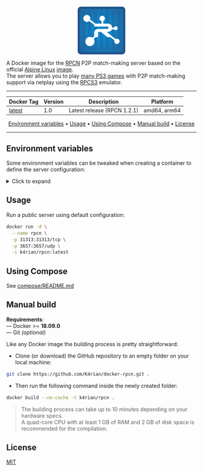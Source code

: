<p align="center">
 <img alt="docker-rpcn logo" src="https://raw.githubusercontent.com/K4rian/docker-rpcn/assets/icons/logo-docker-rpcn.svg" width="25%" align="center">
</p>

A Docker image for the [RPCN][1] P2P match-making server based on the official [Alpine Linux][2] [image][3].<br>
The server allows you to play [many PS3 games][4] with P2P match-making support via netplay using the [RPCS3][5] emulator.

---
<div align="center">

Docker Tag  | Version | Description                 | Platform
---         | ---     | ---                         | ---
[latest][6] | 1.0     | Latest release (RPCN 1.2.1) | amd64, arm64
</div>
<p align="center"><a href="#environment-variables">Environment variables</a> &bull; <a href="#usage">Usage</a> &bull; <a href="#using-compose">Using Compose</a> &bull; <a href="#manual-build">Manual build</a> <!-- &bull; <a href="#see-also">See also</a> --> &bull; <a href="#license">License</a></p>

---
## Environment variables
Some environment variables can be tweaked when creating a container to define the server configuration:

<details>
<summary>Click to expand</summary>

Variable                | Default value  | Description 
---                     | ---            | ---
RPCN_HOST               | 0.0.0.0        | Host to bind to.
RPCN_PORT               | 31313          | Port<sup>1</sup> to listen on (TCP).
RPCN_CREATEMISSING      | true           | Create missing PSN servers IDs internally.
RPCN_LOGVERBOSITY       | Info           | Determines the verbosity of the logging. Valid values are: Trace, Debug, Info, Warn, Error.
RPCN_EMAILVALIDATION    | false          | This determines if emails are validated (if an email is sent to verify it and if a token is required).
RPCN_EMAILHOST          |                | If empty, the server will bind on localhost:25 and credentials settings are ignored. Not started if email validation is set to false.
RPCN_EMAILLOGIN         |                | Email server login.
RPCN_EMAILPASSWORD      |                | Email server password.
RPCN_SIGNTICKETS        | false          | Determines if tickets are signed.
RPCN_SIGNTICKETSDIGEST  | SHA224         | OpenSSL message digest algorithm used to sign tickets.
RPCN_ENABLESTATSERVER   | false          | Enables a minimal web server to display stats.
RPCN_STATSERVERHOST     | 0.0.0.0        | Web stat server host.
RPCN_STATSERVERPORT     | 31314          | Web stat server port.

> <sup>1</sup> The server requires the following extra port to be opened: __3657__ (UDP).<br>

</details>

## Usage
Run a public server using default configuration: 
```bash
docker run -d \
  --name rpcn \
  -p 31313:31313/tcp \
  -p 3657:3657/udp \
  -i k4rian/rpcn:latest
```

## Using Compose
See [compose/README.md][7]

## Manual build
__Requirements__:<br>
— Docker >= __18.09.0__<br>
— Git *(optional)*

Like any Docker image the building process is pretty straightforward: 

- Clone (or download) the GitHub repository to an empty folder on your local machine:
```bash
git clone https://github.com/K4rian/docker-rpcn.git .
```

- Then run the following command inside the newly created folder:
```bash
docker build --no-cache -t k4rian/rpcn .
```
> The building process can take up to 10 minutes depending on your hardware specs. <br>
> A quad-core CPU with at least 1 GB of RAM and 2 GB of disk space is recommended for the compilation.

<!---
## See also
* __[RPCN Egg](https://github.com/K4rian/)__ — A custom egg of RPCN for the Pterodactyl Panel.
* __[RPCN Template](https://github.com/K4rian/)__ — A custom template of RPCN ready to deploy from the Portainer Web UI.
--->

## License
[MIT][8]

[1]: https://github.com/RipleyTom/rpcn "RPCN Repository"
[2]: https://www.alpinelinux.org/ "Alpine Linux Official Website"
[3]: https://hub.docker.com/_/alpine "Alpine Linux Docker Image"
[4]: https://wiki.rpcs3.net/index.php?title=RPCN_Compatibility_List "RPCN Compatibility List"
[5]: https://rpcs3.net/ "RPCS3 Project Website"
[6]: https://github.com/K4rian/docker-rpcn/blob/master/Dockerfile "Latest Dockerfile"
[7]: https://github.com/K4rian/docker-rpcn/tree/master/compose "Compose Files"
[8]: https://github.com/K4rian/docker-rpcn/blob/master/LICENSE